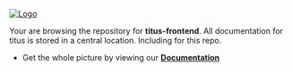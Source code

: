 [![Logo][logo-img]][docs]

Your are browsing the repository for __titus-frontend__. All documentation for titus is stored in a central location. Including for this repo.

- Get the whole picture by viewing our __[Documentation][docs]__

[docs]: https://nearform.github.io/titus
[logo-img]: /docs/public/logo.svg
